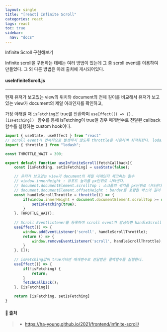 ```yaml
---
layout: single
title: "[react] Infinite Scroll"
categories: react
tags: react
toc: true
sidebar:
  nav: "docs"
---
```


Infinite Scroll 구현해보기

Infinite scroll을 구현하는 데에는 여러 방법이 있는데 그 중 scroll event를 이용하여 만들었다. 그 외 다른 방법은 아래 출처에 게시되어있다.



#### useInfiniteScroll.js

---

현재 유저가 보고있는 view의 위치와 document의 전체 길이를 비교해서 유저가 보고있는 view가 document의 제일 아래인지를 확인하고,

가장 아래일 때 `isFetching`은 true를 반환하며 `useEffect(() => {}, [isFetching]) ` 함수를 통해 isFetching이 true일 경우 매개변수로 전달된  callback함수를 실행하는 custom hook이다.

```javascript
import { useState, useEffect } from "react"
// scroll event가 연속적으로 발생하지 않도록 throttle을 사용하여 최적화한다. lodash package 설치가 필요하다.
import { throttle } from "lodash";

const THROTTLE_WAIT = 300;

export default function useInfiniteScroll(fetchCallback){
    const [isFetching, setIsFetching] = useState(false);

    // 유저가 보고있는 view가 document의 제일 아래인지 체크하는 함수
    // window.innerHeight : 뷰포트 높이를 px단위로 나타낸다.
    // document.documentElement.scrollTop : 스크롤의 위치를 px단위로 나타낸다. 가장 위는 0 아래로 내려갈수록 값이 커진다.
    // document.documentElement.offsetHeight : border를 포함한 박스의 길이
    const handleScrollThrottle = throttle(() => {
        if(window.innerHeight + document.documentElement.scrollTop >= document.documentElement.offsetHeight){
            setIsFetching(true);
        }
    }, THROTTLE_WAIT);
	
    // Scroll Eventlistener를 등록하여 scroll event가 발생하면 handleScrollThrottle함수를 통해 유저의 view 위치를 계산한다. 
    useEffect(() => {
        window.addEventListener('scroll', handleScrollThrottle);
        return () => {
            window.removeEventListener('scroll', handleScrollThrottle);
        }
    }, []);
    
    // isFetching값이 true가되면 매개변수로 전달받은 콜백함수를 실행한다.
    useEffect(() => {
        if(!isFetching) {
            return;
        }
        fetchCallback();
    }, [isFetching])

    return [isFetching, setIsFetching]
}
```



#### 📌 출처

> - https://ha-young.github.io/2021/frontend/infinite-scroll/
